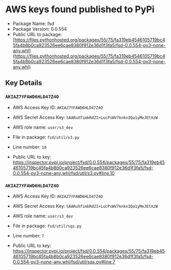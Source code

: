 # AWS keys found published to PyPi

* Package Name: fsd
* Package Version: 0.0.554
* Public URL to package: [https://files.pythonhosted.org/packages/55/75/fa319eb4546105719bc45fa4b8b0ca923526ee6cae8380f912e36d1f3fa5/fsd-0.0.554-py3-none-any.whl](https://files.pythonhosted.org/packages/55/75/fa319eb4546105719bc45fa4b8b0ca923526ee6cae8380f912e36d1f3fa5/fsd-0.0.554-py3-none-any.whl)

## Key Details

### `AKIAZ7YFAWD6HLD47Z4O`

* AWS Access Key ID: `AKIAZ7YFAWD6HLD47Z4O`
* AWS Secret Access Key: `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` 
* AWS role name: `user/s3_dev`
* File in package: `fsd/util/s3.py`
* Line number: `10`

* Public URL to key: https://inspector.pypi.io/project/fsd/0.0.554/packages/55/75/fa319eb4546105719bc45fa4b8b0ca923526ee6cae8380f912e36d1f3fa5/fsd-0.0.554-py3-none-any.whl/fsd/util/s3.py#line.10



### `AKIAZ7YFAWD6HLD47Z4O`

* AWS Access Key ID: `AKIAZ7YFAWD6HLD47Z4O`
* AWS Secret Access Key: `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` 
* AWS role name: `user/s3_dev`
* File in package: `fsd/util/sqs.py`
* Line number: `7`

* Public URL to key: https://inspector.pypi.io/project/fsd/0.0.554/packages/55/75/fa319eb4546105719bc45fa4b8b0ca923526ee6cae8380f912e36d1f3fa5/fsd-0.0.554-py3-none-any.whl/fsd/util/sqs.py#line.7


